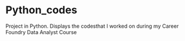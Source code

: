 # Python_codes
Project in Python. Displays the codesthat I worked on during my Career Foundry Data Analyst Course
